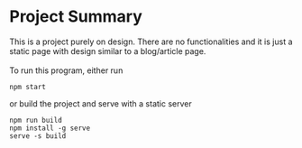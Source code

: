# Project Summary

This is a project purely on design. There are no functionalities and it is just a static page with design similar to a blog/article page.\
<br />
To run this program, either run

```
npm start
```

or build the project and serve with a static server

```
npm run build
npm install -g serve
serve -s build
```
